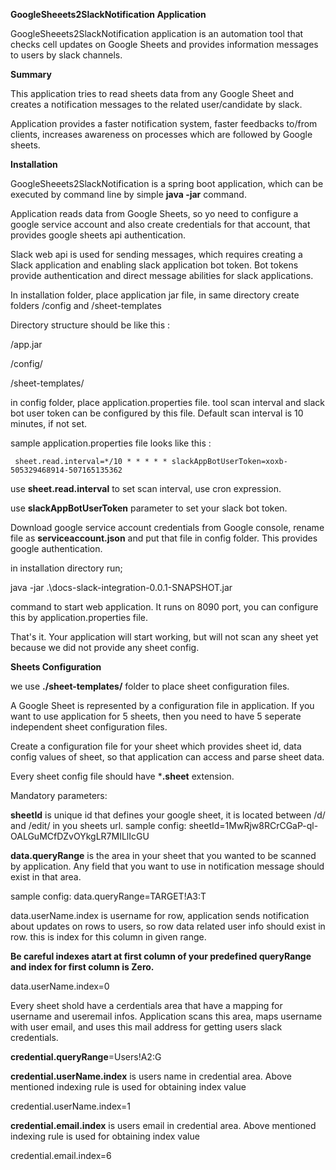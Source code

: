 **GoogleSheeets2SlackNotification Application**

GoogleSheeets2SlackNotification application is an automation tool that checks cell updates on Google Sheets and provides information 
messages to users by slack channels.

**Summary**

This application tries to read sheets data from any Google Sheet and creates a notification messages
to the related user/candidate by slack. 

Application provides a faster notification system, faster feedbacks to/from clients, increases  awareness on processes 
which are followed by Google sheets.

**Installation**

GoogleSheeets2SlackNotification is a spring boot application, which can be executed by command line by  simple **java -jar** command. 

Application reads data from Google Sheets, so yo need to configure a google service account and also create credentials 
for that account, that provides  google sheets api authentication. 

Slack web api is used for sending messages, which requires creating a Slack application and enabling 
slack application bot token. Bot tokens provide authentication and direct message abilities for slack applications. 

In installation folder, place application jar file, in same directory create folders /config and /sheet-templates 

Directory structure should be like this :

/app.jar

/config/

/sheet-templates/

in config folder, place application.properties file.
tool scan interval and slack bot user token can be configured by this file.
Default scan interval is 10 minutes, if not set. 

sample application.properties file looks like this :

`
sheet.read.interval=*/10 * * * * *
slackAppBotUserToken=xoxb-505329468914-507165135362`

use **sheet.read.interval** to set scan interval, use cron expression.

use **slackAppBotUserToken** parameter to set your slack bot token. 

Download google service account credentials from Google console, rename file as **serviceaccount.json** and
put that file in config folder. This provides google authentication.

in installation directory run;

java -jar .\docs-slack-integration-0.0.1-SNAPSHOT.jar  

command to start web application. It runs on 8090 port, you can configure this by application.properties file.
 
That's it. Your application will start working, but will not scan any sheet yet because we did not provide 
any sheet config.

**Sheets Configuration**

we use **./sheet-templates/** folder to place sheet configuration files.

A Google Sheet is represented by a configuration file in application. If you want to use application for 5 sheets, 
then you need to have 5 seperate independent sheet configuration files.

Create a configuration file for your sheet which provides sheet id, data config values of sheet, so that 
application can access and parse sheet data. 

Every sheet config file should have ***.sheet** extension.

Mandatory parameters: 

**sheetId** is unique id that defines your google sheet, it is located between /d/ and /edit/ in you sheets url.
sample config:
sheetId=1MwRjw8RCrCGaP-ql-OALGuMCfDZvOYkgLR7MILlIcGU

**data.queryRange** is the area in your sheet that you wanted to be scanned by application. Any field that you want 
to use in notification message should exist in that area.

sample config:
data.queryRange=TARGET!A3:T

data.userName.index is username for row, application sends notification about updates on rows to users, 
so row data related user info should exist in row. this is index for this column in given range. 

**Be careful indexes atart at first column of your predefined queryRange and index for first column is Zero.**

data.userName.index=0

Every sheet shold have a cerdentials area that have a mapping for username and useremail infos. Application scans this area,
maps username with user email, and uses this mail address for getting users slack credentials.

**credential.queryRange**=Users!A2:G

**credential.userName.index** is users name in credential area. Above mentioned indexing rule  is used for 
obtaining index value

credential.userName.index=1

**credential.email.index** is users email in credential area. Above mentioned indexing rule  is used for 
obtaining index value

credential.email.index=6





